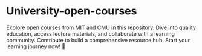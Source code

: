 # University-open-courses
Explore open courses from MIT and CMU in this repository. Dive into quality education, access lecture materials, and collaborate with a learning community. Contribute to build a comprehensive resource hub. Start your learning journey now! 🚀
